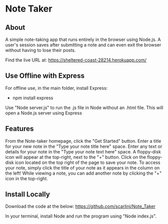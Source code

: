 # Note Taker

## About

A simple note-taking app that runs entirely in the browser using Node.js. A user's session saves after submitting a note and can even exit the browser without having to lose their posts.

Find the live URL at: https://sheltered-coast-28214.herokuapp.com/

## Use Offline with Express

For offline use, in the main folder, install Express:
- npm install express

Use "Node server.js" to run the .js file in Node without an .html file.  This will open a Node.js server using Express

## Features
From the Note-taker homepage, click the "Get Started" button.
Enter a title for your new note in the "Type your note title here" space.
Enter any text or details for your note in the "Type your note text here" space.
A floppy-disk icon will appear at the top-right, next to the "+" button.  Click on the floppy-disk icon located on the top right of the page to save your note.
To access your note, simply click the title of your note as it appears in the column on the left!
While viewing a note, you can add another note by clicking the "+" icon in the top-right.


## Install Locally

Download the code at the below: 
https://github.com/scarlinj/Note_Taker

In your terminal, install Node and run the program using "Node index.js".

